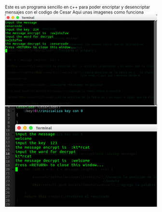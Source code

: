 Este es un programa sencillo en c++ para poder encriptar y  desencriptar mensajes con el codigo de Cesar
Aqui unas imagenes como funciona
![alt tag](https://github.com/RaulToto/Discretas-3/blob/master/CesarCode/Captura%20de%20pantalla%20de%202017-04-23%2012-02-53.png)
![alt tag](https://github.com/RaulToto/Discretas-3/blob/master/CesarCode/Captura%20de%20pantalla%20de%202017-04-23%2012-05-43.png)
